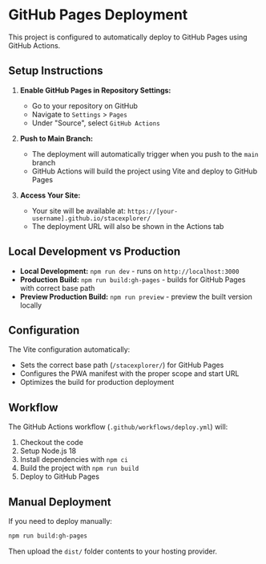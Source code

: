 # GitHub Pages Deployment

This project is configured to automatically deploy to GitHub Pages using GitHub Actions.

## Setup Instructions

1. **Enable GitHub Pages in Repository Settings:**
   - Go to your repository on GitHub
   - Navigate to `Settings` > `Pages`
   - Under "Source", select `GitHub Actions`

2. **Push to Main Branch:**
   - The deployment will automatically trigger when you push to the `main` branch
   - GitHub Actions will build the project using Vite and deploy to GitHub Pages

3. **Access Your Site:**
   - Your site will be available at: `https://[your-username].github.io/stacexplorer/`
   - The deployment URL will also be shown in the Actions tab

## Local Development vs Production

- **Local Development:** `npm run dev` - runs on `http://localhost:3000`
- **Production Build:** `npm run build:gh-pages` - builds for GitHub Pages with correct base path
- **Preview Production Build:** `npm run preview` - preview the built version locally

## Configuration

The Vite configuration automatically:
- Sets the correct base path (`/stacexplorer/`) for GitHub Pages
- Configures the PWA manifest with the proper scope and start URL
- Optimizes the build for production deployment

## Workflow

The GitHub Actions workflow (`.github/workflows/deploy.yml`) will:
1. Checkout the code
2. Setup Node.js 18
3. Install dependencies with `npm ci`
4. Build the project with `npm run build`
5. Deploy to GitHub Pages

## Manual Deployment

If you need to deploy manually:
```bash
npm run build:gh-pages
```

Then upload the `dist/` folder contents to your hosting provider.